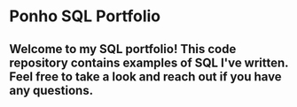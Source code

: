 # Ponho SQL Portfolio

## Welcome to my SQL portfolio! This code repository contains examples of SQL I've written. Feel free to take a look and reach out if you have any questions.
